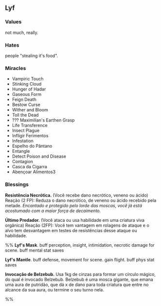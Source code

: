 ## Lyf
### Values
not much, really.

### Hates
people "stealing it's food".

### Miracles
- Vampiric Touch
- Stinking Cloud
- Hunger of Hadar
- Gaseous Form
- Feign Death
- Bestow Curse
- Wither and Bloom
- Toll the Dead
- ??? Maximilian's Earthen Grasp
- Life Transference
- Insect Plague
- Infligir Ferimentos
- Infestation
- Espelho do Pântano
- Entangle
- Detect Poison and Disease
- Contagion
- Casca da Cigarra
- Abençoar Alimentos3

### Blessings
**Resistência Necrótica.** (Você recebe dano necrótico, veneno ou ácido) Reação (2 FP): Reduza o dano necrótico, de veneno ou ácido recebido pela metade. *Encantado e protegido pelo lorde das moscas, você já está acostumado com a maior força de decaimento.* 

**Último Predador.** (Você ataca ou usa habilidade em uma criatura viva orgânica) Reação (2FP): Você tem vantagem em rolagens de ataque e o alvo tem desvantagem em testes de resistências desse ataque ou habilidade.

%%
**Lyf's Mask**. buff perception, insight, intimidation, necrotic damage for scene. buff mental stat saves

**Lyf's Mantle**. buff defense, movement for scene. gain flight. buff phys stat saves

**Invocação de Belzebub.** Usa 1kg de cinzas para formar um círculo mágico, do qual é invocado Belzebub. Belzebub é uma mosca gigante, que emana uma aura de putridão, que dá x de dano para toda criatura que entre no alcance da sua aura, ou termine o seu turno nela.

%%
